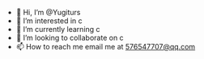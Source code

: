 - 👋 Hi, I’m @Yugiturs
- 👀 I’m interested in c
- 🌱 I’m currently learning c
- 💞️ I’m looking to collaborate on c
- 📫 How to reach me email me at 576547707@qq.com

<!---
Yugiturs/Yugiturs is a ✨ special ✨ repository because its `README.md` (this file) appears on your GitHub profile.
You can click the Preview link to take a look at your changes.
--->
